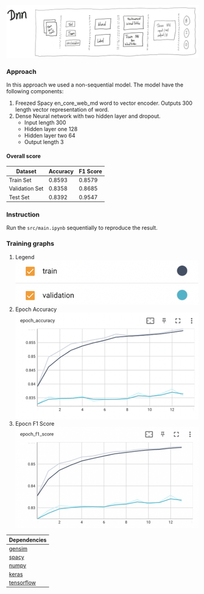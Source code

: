 ![alt text](../assets/DNN.png)

### Approach
In this approach we used a non-sequential model. The model have the following components:
1. Freezed Spacy en_core_web_md word to vector encoder. Outputs 300 length vector representation of word.
2. Dense Neural network with two hidden layer and dropout. 
   - Input length 300
   - Hidden layer one 128
   - Hidden layer two 64
   - Output length 3

#### Overall score
| Dataset        | Accuracy | F1 Score |
|----------------|----------|----------|
| Train Set      | 0.8593   | 0.8579   | 
| Validation Set | 0.8358   | 0.8685   | 
| Test Set       | 0.8392   | 0.9547   | 

### Instruction
Run the ```src/main.ipynb``` sequentially to reproduce the result.

### Training graphs
1. Legend
![Legend](../assets/dnn/lagend.png)
2. Epoch Accuracy
![Epoch Accuracy for Train & Validation](../assets/dnn/dnn_accuracy.png)
3. Epocn F1 Score
![Epoch F1 Score for Train & Validation](../assets/dnn/dnn_f1_score.png)


| Dependencies     |
|------------------|
| [gensim][GENSIM] |
| [spacy][SPACY]   |
| [numpy][NP]      |
| [keras][KERAS]   |
| [tensorflow][TF] |

[GENSIM]: <https://radimrehurek.com/gensim/>
[SPACY]: <https://spacy.io/>
[NP]: <https://numpy.org/>
[KERAS]: <https://keras.io/>
[TF]: <https://www.tensorflow.org/>
